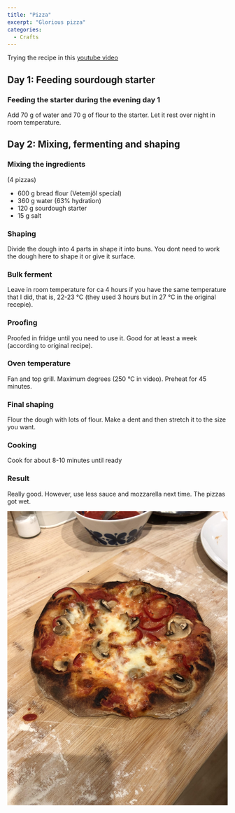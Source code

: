 ```yaml
---
title: "Pizza"
excerpt: "Glorious pizza"
categories:
  - Crafts
---
```


Trying the recipe in this [youtube video](https://www.youtube.com/watch?v=MH-EClQB8As)

## Day 1: Feeding sourdough starter
### Feeding the starter during the evening day 1
Add 70 g of water and 70 g of flour to the starter. Let it rest over night in room temperature.

## Day 2: Mixing, fermenting and shaping
### Mixing the ingredients
(4 pizzas)
- 600 g bread flour (Vetemjöl special)
- 360 g water (63% hydration)
- 120 g sourdough starter
- 15 g salt

### Shaping
Divide the dough into 4 parts in shape it into buns. You dont need to work the dough here to shape it or give it surface. 

### Bulk ferment
Leave in room temperature for ca 4 hours if you have the same temperature that I did, that is, 22-23 &deg;C (they used 3 hours but in 27 &deg;C in the original recepie).

### Proofing
Proofed in fridge until you need to use it. Good for at least a week (according to original recipe).

### Oven temperature 
Fan and top grill. Maximum degrees (250 &deg;C in video). Preheat for 45 minutes.

### Final shaping
Flour the dough with lots of flour. Make a dent and then stretch it to the size you want.

### Cooking
Cook for about 8-10 minutes until ready

### Result
Really good. However, use less sauce and mozzarella next time. The pizzas got wet.

!["image"](images/pizza211211.jpg)

